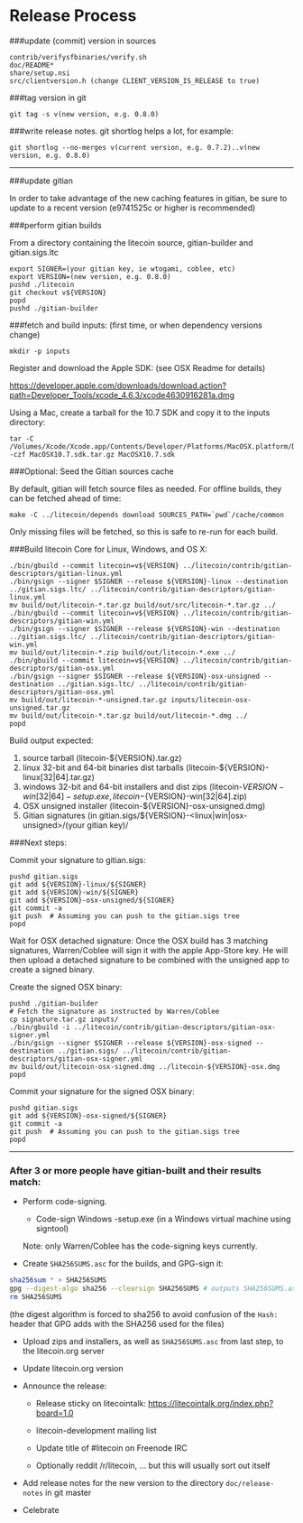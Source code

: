 Release Process
====================

###update (commit) version in sources

	contrib/verifysfbinaries/verify.sh
	doc/README*
	share/setup.nsi
	src/clientversion.h (change CLIENT_VERSION_IS_RELEASE to true)

###tag version in git

	git tag -s v(new version, e.g. 0.8.0)

###write release notes. git shortlog helps a lot, for example:

	git shortlog --no-merges v(current version, e.g. 0.7.2)..v(new version, e.g. 0.8.0)

* * *

###update gitian

 In order to take advantage of the new caching features in gitian, be sure to update to a recent version (e9741525c or higher is recommended)

###perform gitian builds

 From a directory containing the litecoin source, gitian-builder and gitian.sigs.ltc
  
	export SIGNER=(your gitian key, ie wtogami, coblee, etc)
	export VERSION=(new version, e.g. 0.8.0)
	pushd ./litecoin
	git checkout v${VERSION}
	popd
	pushd ./gitian-builder

###fetch and build inputs: (first time, or when dependency versions change)
 
	mkdir -p inputs

 Register and download the Apple SDK: (see OSX Readme for details)
 
 https://developer.apple.com/downloads/download.action?path=Developer_Tools/xcode_4.6.3/xcode4630916281a.dmg
 
 Using a Mac, create a tarball for the 10.7 SDK and copy it to the inputs directory:
 
	tar -C /Volumes/Xcode/Xcode.app/Contents/Developer/Platforms/MacOSX.platform/Developer/SDKs/ -czf MacOSX10.7.sdk.tar.gz MacOSX10.7.sdk

###Optional: Seed the Gitian sources cache

  By default, gitian will fetch source files as needed. For offline builds, they can be fetched ahead of time:

	make -C ../litecoin/depends download SOURCES_PATH=`pwd`/cache/common

  Only missing files will be fetched, so this is safe to re-run for each build.

###Build litecoin Core for Linux, Windows, and OS X:
  
	./bin/gbuild --commit litecoin=v${VERSION} ../litecoin/contrib/gitian-descriptors/gitian-linux.yml
	./bin/gsign --signer $SIGNER --release ${VERSION}-linux --destination ../gitian.sigs.ltc/ ../litecoin/contrib/gitian-descriptors/gitian-linux.yml
	mv build/out/litecoin-*.tar.gz build/out/src/litecoin-*.tar.gz ../
	./bin/gbuild --commit litecoin=v${VERSION} ../litecoin/contrib/gitian-descriptors/gitian-win.yml
	./bin/gsign --signer $SIGNER --release ${VERSION}-win --destination ../gitian.sigs.ltc/ ../litecoin/contrib/gitian-descriptors/gitian-win.yml
	mv build/out/litecoin-*.zip build/out/litecoin-*.exe ../
	./bin/gbuild --commit litecoin=v${VERSION} ../litecoin/contrib/gitian-descriptors/gitian-osx.yml
	./bin/gsign --signer $SIGNER --release ${VERSION}-osx-unsigned --destination ../gitian.sigs.ltc/ ../litecoin/contrib/gitian-descriptors/gitian-osx.yml
	mv build/out/litecoin-*-unsigned.tar.gz inputs/litecoin-osx-unsigned.tar.gz
	mv build/out/litecoin-*.tar.gz build/out/litecoin-*.dmg ../
	popd
  Build output expected:

  1. source tarball (litecoin-${VERSION}.tar.gz)
  2. linux 32-bit and 64-bit binaries dist tarballs (litecoin-${VERSION}-linux[32|64].tar.gz)
  3. windows 32-bit and 64-bit installers and dist zips (litecoin-${VERSION}-win[32|64]-setup.exe, litecoin-${VERSION}-win[32|64].zip)
  4. OSX unsigned installer (litecoin-${VERSION}-osx-unsigned.dmg)
  5. Gitian signatures (in gitian.sigs/${VERSION}-<linux|win|osx-unsigned>/(your gitian key)/

###Next steps:

Commit your signature to gitian.sigs:

	pushd gitian.sigs
	git add ${VERSION}-linux/${SIGNER}
	git add ${VERSION}-win/${SIGNER}
	git add ${VERSION}-osx-unsigned/${SIGNER}
	git commit -a
	git push  # Assuming you can push to the gitian.sigs tree
	popd

  Wait for OSX detached signature:
	Once the OSX build has 3 matching signatures, Warren/Coblee will sign it with the apple App-Store key.
	He will then upload a detached signature to be combined with the unsigned app to create a signed binary.

  Create the signed OSX binary:

	pushd ./gitian-builder
	# Fetch the signature as instructed by Warren/Coblee
	cp signature.tar.gz inputs/
	./bin/gbuild -i ../litecoin/contrib/gitian-descriptors/gitian-osx-signer.yml
	./bin/gsign --signer $SIGNER --release ${VERSION}-osx-signed --destination ../gitian.sigs/ ../litecoin/contrib/gitian-descriptors/gitian-osx-signer.yml
	mv build/out/litecoin-osx-signed.dmg ../litecoin-${VERSION}-osx.dmg
	popd

Commit your signature for the signed OSX binary:

	pushd gitian.sigs
	git add ${VERSION}-osx-signed/${SIGNER}
	git commit -a
	git push  # Assuming you can push to the gitian.sigs tree
	popd

-------------------------------------------------------------------------

### After 3 or more people have gitian-built and their results match:

- Perform code-signing.

    - Code-sign Windows -setup.exe (in a Windows virtual machine using signtool)

  Note: only Warren/Coblee has the code-signing keys currently.

- Create `SHA256SUMS.asc` for the builds, and GPG-sign it:
```bash
sha256sum * > SHA256SUMS
gpg --digest-algo sha256 --clearsign SHA256SUMS # outputs SHA256SUMS.asc
rm SHA256SUMS
```
(the digest algorithm is forced to sha256 to avoid confusion of the `Hash:` header that GPG adds with the SHA256 used for the files)

- Upload zips and installers, as well as `SHA256SUMS.asc` from last step, to the litecoin.org server

- Update litecoin.org version

- Announce the release:

  - Release sticky on litecointalk: https://litecointalk.org/index.php?board=1.0

  - litecoin-development mailing list

  - Update title of #litecoin on Freenode IRC

  - Optionally reddit /r/litecoin, ... but this will usually sort out itself

- Add release notes for the new version to the directory `doc/release-notes` in git master

- Celebrate 
